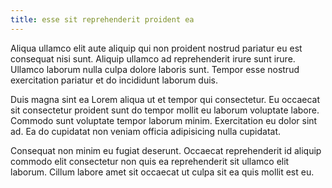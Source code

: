 ```yaml
---
title: esse sit reprehenderit proident ea
---
```


Aliqua ullamco elit aute aliquip qui non proident nostrud pariatur eu est consequat nisi sunt. Aliquip ullamco ad reprehenderit irure sunt irure. Ullamco laborum nulla culpa dolore laboris sunt. Tempor esse nostrud exercitation pariatur et do incididunt laborum duis.

Duis magna sint ea Lorem aliqua ut et tempor qui consectetur. Eu occaecat sit consectetur proident sunt do tempor mollit eu laborum voluptate labore. Commodo sunt voluptate tempor laborum minim. Exercitation eu dolor sint ad. Ea do cupidatat non veniam officia adipisicing nulla cupidatat.

Consequat non minim eu fugiat deserunt. Occaecat reprehenderit id aliquip commodo elit consectetur non quis ea reprehenderit sit ullamco elit laborum. Cillum labore amet sit occaecat ut culpa sit ea quis mollit est eu.